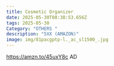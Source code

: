 ```yaml
---
title: Cosmetic Organizer
date: 2025-05-30T08:38:53.656Z
tags: 2025-05-30
Category: "OTHERS "
description: "5XX (AMAZON)"
image: img/81pacgptp-l._ac_sl1500_.jpg
---
```

https://amzn.to/45uxY8c 
A﻿D
